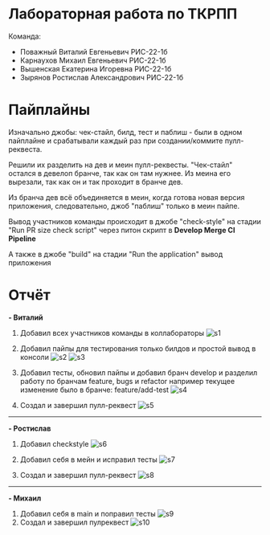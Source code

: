 # Лабораторная работа по ТКРПП

Команда:
- Поважный Виталий Евгеньевич РИС-22-1б
- Карнаухов Михаил Евгеньевич РИС-22-1б
- Вышенская Екатерина Игоревна РИС-22-1б
- Зырянов Ростислав Александрович РИС-22-1б

# Пайплайны

Изначально джобы: чек-стайл, билд, тест и паблиш - были в одном пайплайне и срабатывали каждый раз при создании/коммите пулл-реквеста.

Решили их разделить на дев и меин пулл-реквесты. "Чек-стайл" остался в девелоп бранче, так как он там нужнее. Из меина его вырезали, так как он и так проходит в бранче дев.

Из бранча дев всё объединяется в меин, когда готова новая версия приложения, следовательно, джоб "паблиш" только в меин пайпе.

Вывод участников команды происходит в джобе "check-style" на стадии "Run PR size check script" через питон скрипт в __Develop Merge CI Pipeline__

А также в джобе "build" на стадии "Run the application" вывод приложения

# Отчёт

__- Виталий__
1. Добавил всех участников команды в коллабораторы
![s1](screenshots/1.png)

2. Добавил пайпы для тестирования только билдов и простой вывод в консоли
![s2](screenshots/2.png)
![s3](screenshots/3.png)

3. Добавил тесты, обновил пайпы и добавил бранч develop и разделил работу по бранчам feature, bugs и refactor
например текущее изменение было в бранче: feature/add-test
![s4](screenshots/4.png)

4. Создал и завершил пулл-реквест
![s5](screenshots/5.png)

____
__- Ростислав__
1. Добавил checkstyle 
![s6](screenshots/6.png)

2. Добавил себя в мейн и исправил тесты
![s7](screenshots/7.png)

3. Создал и завершил пулл-реквест
![s8](screenshots/8.png)

____
__- Михаил__
1. Добавил себя в main и поправил тесты
![s9](screenshots/9.png)
2. Создал и завершил пулреквест
![s10](screenshots/10.png)
